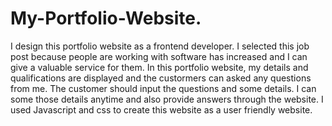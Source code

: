 # My-Portfolio-Website.
I design this portfolio website as a frontend developer. I selected this job post because people are working with software has increased and I can give a valuable service for them. In this portfolio website, my details and qualifications are displayed and the custormers  can asked any questions from me. The customer should input the questions and some details. I can some those details anytime and also provide answers through the website. I used Javascript and css to create this website as a user friendly website. 
